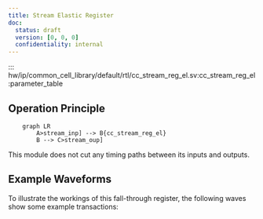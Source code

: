 ```yaml
---
title: Stream Elastic Register
doc:
  status: draft
  version: [0, 0, 0]
  confidentiality: internal
---
```


::: hw/ip/common_cell_library/default/rtl/cc_stream_reg_el.sv:cc_stream_reg_el:parameter_table


## Operation Principle

```mermaid
    graph LR
        A>stream_inp] --> B{cc_stream_reg_el}
        B --> C>stream_oup]
```

This module does not cut any timing paths between its inputs and outputs.

## Example Waveforms

To illustrate the workings of this fall-through register, the following waves show some example transactions:

<script type="WaveDrom">
{signal: [
  {name: 'in_vld',  wave: '1....01...010.'},
  {name: 'in_rdy',  wave: '1..01...01....'},
  {name: 'in_data', wave: '2222.0222.020.', data: ['1', '2','3','4','5','6','7','8']},
  {name: 'STALL?', wave: '7..9737.97373.'},
  {},
  {name: 'fall-through reg', wave: 'z.55.5z.5.5z..', data: ['2','3','4','6','7','8']},
  {},
  {name: 'out_vld',  wave: '1...........0.'},
  {name: 'out_rdy',  wave: '10101..0.1....'},
  {name: 'out_data', wave: '22.2.222..220.', data: ['1', '2','3','4','5','6','7','8']},
  {name: 'STALL?', wave: '79797..9.7..3.'},
  ],
  config: { hscale: 0 },
  head:{
  	text: 'Elastic Fall-Through Register, in_vld = "1111_0111_0100", out_rdy = "1010_1110_0111"'
  },
  foot: {
   text: 'Elastically absorbs backpressure stalls of length 1, keeps up steady state when possible.',
    tock: 1
  }
}
</script>
